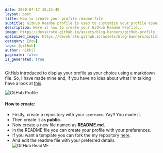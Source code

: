 ```yaml
---
date: 2020-07-17 10:25:40
layout: post
title: How to create your profile readme file
subtitle: GitHub Readme profile is used to customize your profile apperance.
description: Here is how to create your GitHub Readme Profile..
image: https://devskrate.github.io/assets/blog-banners/github-profile.jpg
optimized_image: https://devskrate.github.io/assets/blog-banners/optimized/github-profile.webp
category: [dev]
tags: [github]
author: nikhil
paginate: false
is_generated: true
---
```


GitHub introduced to display your profile as your choice using a markdown file. So, I have made mine and, if you have no idea about what I'm talking have a look at <a href="https://github.com/nikhilpyreddy" target="_blank">this</a>.

<img src="https://devskrate.github.io/assets/images/git/github-profile.jpg" alt="GitHub Profile">

#### How to create:

- Firstly, create a repository with your `username`. Yay!! You made it.
- Then create it as **public**.
- Now create a new file named as **README.md**.
- In the README file you can create your profile with your preferences.
- If you want a template you can fork the my repository [here](https://github.com/nikhilpyreddy/nikhilpyreddy).
- And edit the readme file with your preferred details.  
  <img src="https://devskrate.github.io/assets/images/git/github-readme.jpg" alt="GitHub ReadME">
